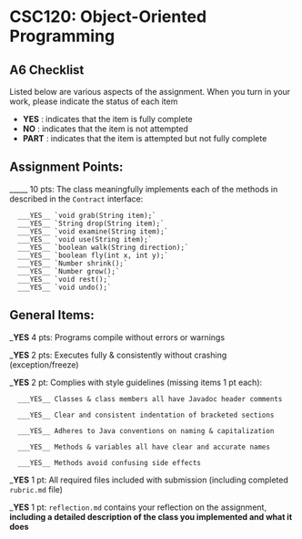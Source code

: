 # CSC120: Object-Oriented Programming
## A6 Checklist

Listed below are various aspects of the assignment.  When you turn in your work, please indicate the status of each item

- **YES** : indicates that the item is fully complete
- **NO** : indicates that the item is not attempted
- **PART** : indicates that the item is attempted but not fully complete


## Assignment Points:

_____ 10 pts: The class meaningfully implements each of the methods in described in the `Contract` interface:

      ___YES__ `void grab(String item);`
      ___YES__ `String drop(String item);`
      ___YES__ `void examine(String item);`
      ___YES__ `void use(String item);`
      ___YES__ `boolean walk(String direction);`
      ___YES__ `boolean fly(int x, int y);`
      ___YES__ `Number shrink();`
      ___YES__ `Number grow();`
      ___YES__ `void rest();`
      ___YES__ `void undo();`


## General Items:

___YES__ 4 pts: Programs compile without errors or warnings

___YES__ 2 pts: Executes fully & consistently without crashing (exception/freeze)

___YES__ 2 pt: Complies with style guidelines (missing items 1 pt each):

      ___YES__ Classes & class members all have Javadoc header comments

      ___YES__ Clear and consistent indentation of bracketed sections

      ___YES__ Adheres to Java conventions on naming & capitalization

      ___YES__ Methods & variables all have clear and accurate names

      ___YES__ Methods avoid confusing side effects

___YES__ 1 pt: All required files included with submission (including completed `rubric.md` file)

___YES__ 1 pt: `reflection.md` contains your reflection on the assignment, **including a detailed description of the class you implemented and what it does**
